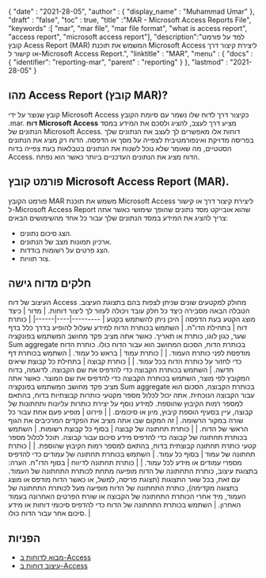 {
  "date" : "2021-28-05",
  "author" : {
    "display_name" : "Muhammad Umar"
},
  "draft" : "false",
  "toc" : true,
  "title" :"MAR - Microsoft Access Reports File",
  "keywords" :[ "mar", "mar file", "mar file format", "what is access report", "access report", "microsoft access report"],
  "description":"למד על פורמט קובץ Acess Report (MAR) המשמש את תוכנת Microsoft Access ליצירת קיצור דרך או קישור ל-Microsoft Access Report.",
  "linktitle" : "MAR",
  "menu" : {
    "docs" : {
    "identifier": "reporting-mar",
      "parent" : "reporting"
}
},
  "lastmod" : "2021-28-05"
}

## מהו Access Report (קובץ MAR)? ##
קובץ שנוצר על ידי Microsoft Access כקיצור דרך לדוח שלו נשמר עם סיומת הקובץ .mar. **דוח Microsoft Access** מציע דרך לעצב, להציג ולסכם את המידע במסד הנתונים של Microsoft Access. דוחות אלו מאפשרים לך לעצב את הנתונים שלך בפריסה מדויקת ואינפורמטיבית לצפייה על מסך או הדפסה. הדוח רק מציג את הנתונים הסטטיים, מה שאומר שלא נוכל לשנות את הנתונים בטבלאות בעת צפייה בדוח Access. הדוח מציג את הנתונים העדכניים ביותר כאשר הוא נפתח.

## פורמט קובץ Microsoft Access Report (MAR).

פורמט הקובץ MAR משמש את תוכנת Microsoft Access ליצירת קיצור דרך או קישור ל-Microsoft Access Report שהוא אובייקט מסד נתונים שהופך שימושי כאשר אתה צריך להציג את המידע במסד הנתונים שלך עבור כל אחד מהשימושים הבאים:

- הצג סיכום נתונים.
- ארכיון תמונות מצב של הנתונים.
- הצג פרטים על רשומות בודדות.
- צור תוויות.

## חלקים מדוח גישה
העיצוב של דוח Access מחולק למקטעים שונים שניתן לצפות בהם בתצוגת העיצוב. הטבלה הבאה מסבירה כיצד כל חלק עובד ויכולה לעזור לך ליצור דוחות.
| מדור | כיצד מוצג הקטע בעת הדפסה | היכן ניתן להשתמש בקטע |
---------|----|------|
| כותרת דוח | בתחילת הדו"ח. | השתמש בכותרת הדוח למידע שעלול להופיע בדרך כלל בדף שער, כגון לוגו, כותרת או תאריך. כאשר אתה מציב פקד מחושב המשתמש בפונקציה Sum aggregate בכותרת הדוח, הסכום המחושב הוא עבור הדוח כולו. כותרת הדוח מודפסת לפני כותרת העמוד. |
| כותרת עמוד | בראש כל עמוד. | השתמש בכותרת דף כדי לחזור על כותרת הדוח בכל עמוד. |
| כותרת קבוצה | בתחילת כל קבוצת שיאים חדשה. | השתמש בכותרת הקבוצה כדי להדפיס את שם הקבוצה. לדוגמה, בדוח המקובץ לפי מוצר, השתמש בכותרת הקבוצה כדי להדפיס את שם המוצר. כאשר אתה מציב פקד מחושב המשתמש בפונקציה Sum aggregate בכותרת הקבוצה, הסכום הוא עבור הקבוצה הנוכחית. אתה יכול לכלול מספר מקטעי כותרות קבוצתיות בדוח, בהתאם למספר רמות הקיבוץ שהוספת. למידע נוסף על יצירת כותרות עליונות ותחתונות של קבוצה, עיין בסעיף הוספת קיבוץ, מיון או סיכומים. |
| פירוט | מופיע פעם אחת עבור כל שורה במקור הרשומה. | זה המקום שבו אתה מציב את הפקדים המרכיבים את הגוף הראשי של הדוח. |
| כותרת תחתונה של קבוצה | בסוף כל קבוצת רשומות. | השתמש בכותרת תחתונה של קבוצה כדי להדפיס מידע סיכום עבור קבוצה. תוכל לכלול מספר קטעי כותרת תחתונה קבוצתית בדוח, בהתאם למספר רמות הקיבוץ שהוספת. |
| כותרת תחתונה של עמוד | בסוף כל עמוד. | השתמש בכותרת תחתונה של עמודים כדי להדפיס מספרי עמודים או מידע לכל עמוד. |
| כותרת תחתונה לדיווח | בסוף הדו"ח. הערה: בתצוגת עיצוב, כותרת התחתונה של הדוח מופיעה מתחת לכותרת התחתונה של העמוד. עם זאת, בכל שאר התצוגות (תצוגת פריסה, למשל, או כאשר הדוח מודפס או מוצג בתצוגה מקדימה), כותרת התחתונה של הדוח מופיעה מעל לכותרת התחתונה של העמוד, מיד אחרי הכותרת התחתונה של הקבוצה או שורת הפרטים האחרונה בעמוד האחרון. | השתמש בכותרת התחתונה של הדוח כדי להדפיס סיכומי דוחות או מידע סיכום אחר עבור הדוח כולו. |






## הפניות ##

- [מבוא לדוחות ב-Access](https://support.microsoft.com/en-us/office/introduction-to-reports-in-access-e0869f59-7536-4d19-8e05-7158dcd3681c)
- [עיצוב דוחות ב-Access](https://github.com/prijuly2000/DBMS/blob/master/DesigningReportsinAccess2010.pdf)

